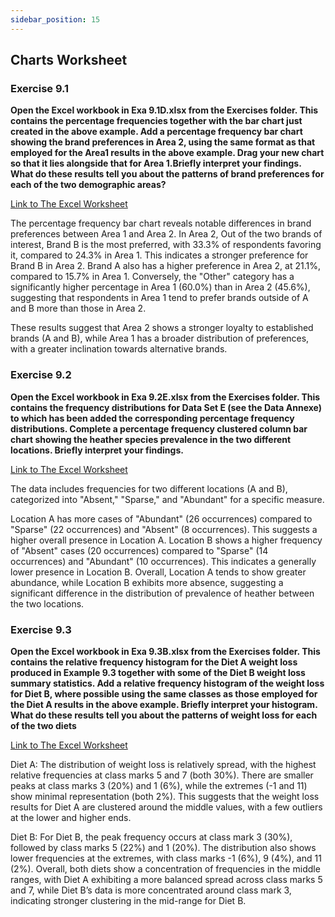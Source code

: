 ```yaml
---
sidebar_position: 15
---
```


## Charts Worksheet

### Exercise 9.1

**Open the Excel workbook in Exa 9.1D.xlsx from the Exercises folder. This contains the percentage frequencies together with the bar chart just created in the above example. Add a percentage frequency bar chart showing the brand preferences in Area 2, using the same format as that employed for the Area1 results in the above example. Drag your new chart so that it lies alongside that for Area 1.Briefly interpret your findings. What do these results tell you about the patterns of brand preferences for each of the two demographic areas?**

[Link to The Excel Worksheet](https://docs.google.com/spreadsheets/d/1ii1ZzAQcD7buFLzKytET54yWDQret4Th/edit?gid=694346635#gid=694346635)


The percentage frequency bar chart reveals notable differences in brand preferences between Area 1 and Area 2. In Area 2, Out of the two brands of interest, Brand B is the most preferred, with 33.3% of respondents favoring it, compared to 24.3% in Area 1. This indicates a stronger preference for Brand B in Area 2. Brand A also has a higher preference in Area 2, at 21.1%, compared to 15.7% in Area 1. Conversely, the "Other" category has a significantly higher percentage in Area 1 (60.0%) than in Area 2 (45.6%), suggesting that respondents in Area 1 tend to prefer brands outside of A and B more than those in Area 2.

These results suggest that Area 2 shows a stronger loyalty to established brands (A and B), while Area 1 has a broader distribution of preferences, with a greater inclination towards alternative brands.


### Exercise 9.2

**Open the Excel workbook in Exa 9.2E.xlsx from the Exercises folder. This contains the frequency distributions for Data Set E (see the Data Annexe) to which has been added the corresponding percentage frequency distributions. Complete a percentage frequency clustered column bar chart showing the heather species prevalence in the two different locations. Briefly interpret your findings.**

[Link to The Excel Worksheet](https://docs.google.com/spreadsheets/d/1yMS570_3146qndG50W-kWTJKD5p9NDX6/edit?gid=1383895250#gid=1383895250)


The data includes frequencies for two different locations (A and B), categorized into "Absent," "Sparse," and "Abundant" for a specific measure.

Location A has more cases of "Abundant" (26 occurrences) compared to "Sparse" (22 occurrences) and "Absent" (8 occurrences). This suggests a higher overall presence in Location A. Location B shows a higher frequency of "Absent" cases (20 occurrences) compared to "Sparse" (14 occurrences) and "Abundant" (10 occurrences). This indicates a generally lower presence in Location B. Overall, Location A tends to show greater abundance, while Location B exhibits more absence, suggesting a significant difference in the distribution of prevalence of heather between the two locations.


### Exercise 9.3

**Open the Excel workbook in Exa 9.3B.xlsx from the Exercises folder. This contains the relative frequency histogram for the Diet A weight loss produced in Example 9.3 together with some of the Diet B weight loss summary statistics. Add a relative frequency histogram of the weight loss for Diet B, where possible using the same classes as those employed for the Diet A results in the above example. Briefly interpret your histogram. What do these results tell you about the patterns of weight loss for each of the two diets**

[Link to The Excel Worksheet](https://docs.google.com/spreadsheets/d/1y8nUsEWwLWyWBVle1IvKuIMZZUocDmj9/edit?gid=448673767#gid=448673767)

Diet A:
The distribution of weight loss is relatively spread, with the highest relative frequencies at class marks 5 and 7 (both 30%).
There are smaller peaks at class marks 3 (20%) and 1 (6%), while the extremes (-1 and 11) show minimal representation (both 2%).
This suggests that the weight loss results for Diet A are clustered around the middle values, with a few outliers at the lower and higher ends.

Diet B:
For Diet B, the peak frequency occurs at class mark 3 (30%), followed by class marks 5 (22%) and 1 (20%).
The distribution also shows lower frequencies at the extremes, with class marks -1 (6%), 9 (4%), and 11 (2%).
Overall, both diets show a concentration of frequencies in the middle ranges, with Diet A exhibiting a more balanced spread across class marks 5 and 7, while Diet B’s data is more concentrated around class mark 3, indicating stronger clustering in the mid-range for Diet B.